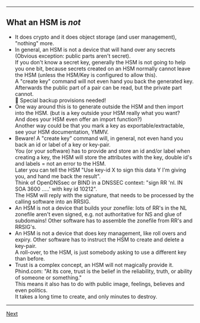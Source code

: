 ---------------------
## What an HSM is *not*
-   It does crypto and it does object storage (and user management), "nothing" more.
-   In general, an HSM is not a device that will hand over any secrets
    (Obvious exception: public parts aren't secret).\
    If you don't know a secret key, generally the HSM is not going to
    help you one bit, because secrets created on an HSM normally cannot leave
    the HSM (unless the HSM/Key is configured to allow this).\
    A "create key" command will not even hand you back the generated key.
    Afterwards the public part of a pair can be read, but the private
    part cannot.\
    :loudspeaker: Special backup provisions needed!
-   One way around this is to generate outside the HSM and then import
    into the HSM. (but is a key outside your HSM really what you want?\
    And does your HSM even offer an import function?)\
    Another way could be that you mark a key as exportable/extractable,
    see your HSM documentation, YMMV.
-   Beware! A "create key" command will, in general, not even hand you back an id or label of a key or
    key-pair.\
    You (or your software) has to provide and store an id and/or label
    when creating a key, the HSM will store the attributes with the key,
    double id\'s and labels = not an error to the HSM.\
    Later you can tell the HSM "Use key-id X to sign this data Y I'm
    giving you, and hand me back the result".\
    Think of OpenDNSsec or BIND in a DNSSEC context: "sign RR 'nl. IN
    SOA 3600 .....' with key id 10212".\
    The HSM will reply with the signature, that needs to be processed by
    the calling software into an RRSIG.
-   An HSM is not a device that builds your zonefile: lots of RR's in
    the NL zonefile aren't even signed, e.g. not authoritative for NS
    and glue of subdomains! Other software has to assemble the zonefile from RR's and
    RRSIG's.
-   An HSM is not a device that does key management, like roll overs and
    expiry. Other software has to instruct the HSM to create and delete
    a key-pair.\
    A roll-over, to the HSM, is just somebody asking to use a different
    key than before.
-   Trust is a complex concept, an HSM will not magically provide it.<br>
    Phind.com: "At its core, trust is the belief in the reliability, truth, or ability of someone or something."<br>
    This means it also has to do with public image, feelings, believes and even politics.<br>
    It takes a long time to create, and only minutes to destroy.

--------------------
[Next](https://github.com/niek-sidn/hsm_workshop/blob/main/Slide03.md)
